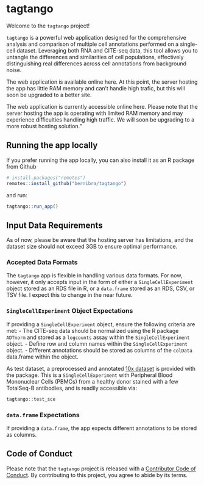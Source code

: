 
<!-- README.md is generated from README.Rmd. Please edit that file -->
<!-- Good examples for for the README and article:
        - https://github.com/LieberInstitute/spatialLIBD/blob/devel/README.Rmd
-->

# tagtango

<!-- badges: start -->
<!-- badges: end -->

Welcome to the `tagtango` project!

`tagtango` is a powerful web application designed for the comprehensive
analysis and comparison of multiple cell annotations performed on a
single-cell dataset. Leveraging both RNA and CITE-seq data, this tool
allows you to untangle the differences and similarities of cell
populations, effectively distinguishing real differences across cell
annotations from background noise.

The web application is available online here. At this point, the server
hosting the app has little RAM memory and can’t handle high trafic, but
this will soon be upgraded to a better site.

The web application is currently accessible online here. Please note
that the server hosting the app is operating with limited RAM memory and
may experience difficulties handling high traffic. We will soon be
upgrading to a more robust hosting solution.”

## Running the app locally

If you prefer running the app locally, you can also install it as an R
package from Github

``` r
# install.packages("remotes")
remotes::install_github("bernibra/tagtango") 
```

and run:

``` r
tagtango::run_app()
```

## Input Data Requirements

As of now, please be aware that the hosting server has limitations, and
the dataset size should not exceed 3GB to ensure optimal performance.

### Accepted Data Formats

The `tagtango` app is flexible in handling various data formats. For
now, however, it only accepts input in the form of either a
`SingleCellExperiment` object stored as an RDS file in R, or a
`data.frame` stored as an RDS, CSV, or TSV file. I expect this to change
in the near future.

### `SingleCellExperiment` Object Expectations

If providing a `SingleCellExperiment` object, ensure the following
criteria are met: - The CITE-seq data should be normalized using the R
package `ADTnorm` and stored as a `logcounts` assay within the
`SingleCellExperiment` object. - Define row and column names within the
`SingleCellExperiment` object. - Different annotations should be stored
as columns of the `colData` data.frame within the object.

As test dataset, a preprocessed and annotated [10x
dataset](https://support.10xgenomics.com/single-cell-gene-expression/datasets/3.0.0/pbmc_10k_protein_v3)
is provided with the package. This is a `SingleCellExperiment` with
Peripheral Blood Mononuclear Cells (PBMCs) from a healthy donor stained
with a few TotalSeq-B antibodies, and is readily accessible via:

``` r
tagtango::test_sce
```

### `data.frame` Expectations

If providing a `data.frame`, the app expects different annotations to be
stored as columns.

## Code of Conduct

Please note that the `tagtango` project is released with a [Contributor
Code of
Conduct](https://github.com/bernibra/tagtango?tab=coc-ov-file#readme).
By contributing to this project, you agree to abide by its terms.
